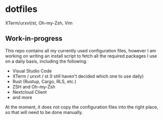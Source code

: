 # dotfiles

XTerm/urxvt/st, Oh-my-Zsh, Vim

## Work-in-progress

This repo contains all my currently used configuration files, however I am
working on writing an install script to fetch all the required packages I use
on a daily basis, including the following:

* Visual Studio Code
* XTerm / urxvt / st (I still haven't decided which one to use daily)
* Rust (Rustup, Cargo, RLS, etc.)
* ZSH and Oh-my-Zsh
* Nextcloud Client
* and more

At the moment, it does not copy the configuration files into the right place, so that will need to be done manually.
